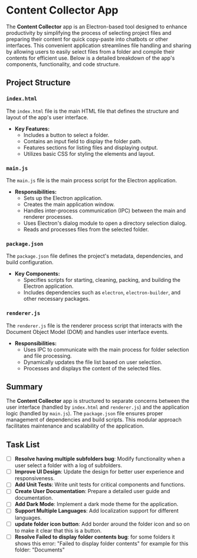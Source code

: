 # Content Collector App

The **Content Collector** app is an Electron-based tool designed to enhance productivity by simplifying the process of selecting project files and preparing their content for quick copy-paste into chatbots or other interfaces. This convenient application streamlines file handling and sharing by allowing users to easily select files from a folder and compile their contents for efficient use. Below is a detailed breakdown of the app's components, functionality, and code structure.

## Project Structure

### `index.html`

The `index.html` file is the main HTML file that defines the structure and layout of the app's user interface. 

- **Key Features:**
  - Includes a button to select a folder.
  - Contains an input field to display the folder path.
  - Features sections for listing files and displaying output.
  - Utilizes basic CSS for styling the elements and layout.

### `main.js`

The `main.js` file is the main process script for the Electron application.

- **Responsibilities:**
  - Sets up the Electron application.
  - Creates the main application window.
  - Handles inter-process communication (IPC) between the main and renderer processes.
  - Uses Electron's dialog module to open a directory selection dialog.
  - Reads and processes files from the selected folder.

### `package.json`

The `package.json` file defines the project's metadata, dependencies, and build configuration.

- **Key Components:**
  - Specifies scripts for starting, cleaning, packing, and building the Electron application.
  - Includes dependencies such as `electron`, `electron-builder`, and other necessary packages.

### `renderer.js`

The `renderer.js` file is the renderer process script that interacts with the Document Object Model (DOM) and handles user interface events.

- **Responsibilities:**
  - Uses IPC to communicate with the main process for folder selection and file processing.
  - Dynamically updates the file list based on user selection.
  - Processes and displays the content of the selected files.

## Summary

The **Content Collector** app is structured to separate concerns between the user interface (handled by `index.html` and `renderer.js`) and the application logic (handled by `main.js`). The `package.json` file ensures proper management of dependencies and build scripts. This modular approach facilitates maintenance and scalability of the application.

## Task List

- [ ] **Resolve having multiple subfolders bug**: Modify functionality when a user select a folder with a log of subfolders.
- [ ] **Improve UI Design**: Update the design for better user experience and responsiveness.
- [ ] **Add Unit Tests**: Write unit tests for critical components and functions.
- [ ] **Create User Documentation**: Prepare a detailed user guide and documentation.
- [ ] **Add Dark Mode**: Implement a dark mode theme for the application.
- [ ] **Support Multiple Languages**: Add localization support for different languages.
- [ ] **update folder icon button**: Add border around the folder icon and so on to make it clear that this is a button.
- [ ] **Resolve Failed to display folder contents bug**: for some folders it shows this error: "Failed to display folder contents" for example for this folder: "Documents"

